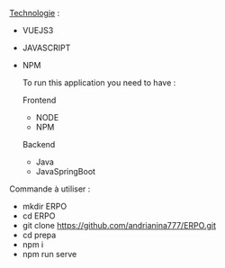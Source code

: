 <u>Technologie</u> : 
- VUEJS3
- JAVASCRIPT
- NPM

  To run this application you need to have :

  Frontend
    -  NODE
    -  NPM

  Backend
    - Java
    - JavaSpringBoot
 
Commande à utiliser : 

- mkdir ERPO
- cd ERPO
- git clone https://github.com/andrianina777/ERPO.git
- cd prepa
- npm i
- npm run serve
 
    

